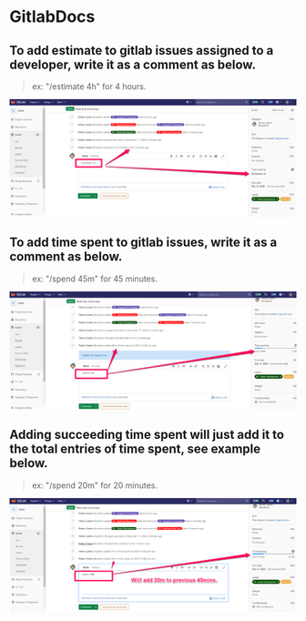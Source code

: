 # GitlabDocs

## To add estimate to gitlab issues assigned to a developer, write it as a comment as below.
>ex: "/estimate 4h" for 4 hours.

![Image of Yaktocat](addingEstimateToIssue.png)

## To add time spent to gitlab issues, write it as a comment as below.
>ex: "/spend 45m" for 45 minutes.

![Image of Yaktocat](addingTimeSpentToIssue.png)

## Adding succeeding time spent will just add it to the total entries of time spent, see example below.
>ex: "/spend 20m" for 20 minutes.

![Image of Yaktocat](addingTimeSpentToIssue2.png)
